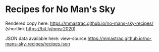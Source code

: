 # Recipes for No Man's Sky

Rendered copy here: https://mmastrac.github.io/no-mans-sky-recipes/ (shortlink https://bit.ly/nmsr2020)

JSON data available here: view-source:https://mmastrac.github.io/no-mans-sky-recipes/recipes.json

